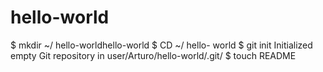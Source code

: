hello-world
===========
$ mkdir ~/ hello-worldhello-world
$ CD ~/ hello- world
$ git init
Initialized empty Git repository in user/Arturo/hello-world/.git/
$ touch README
